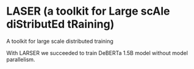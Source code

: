 # LASER (a toolkit for Large scAle diStributEd tRaining)
A toolkit for large scale distributed training

With LARSER we succeeded to train DeBERTa 1.5B model without model parallelism. 
